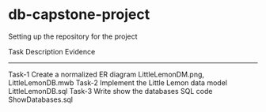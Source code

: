 # db-capstone-project
Setting up the repository for the project

Task        Description                                 Evidence
------      --------------------------------------      -----------------
Task-1      Create a normalized ER diagram              LittleLemonDM.png, LittleLemonDB.mwb
Task-2      Implement the Little Lemon data model       LittleLemonDB.sql 
Task-3      Write show the databases SQL code           ShowDatabases.sql


